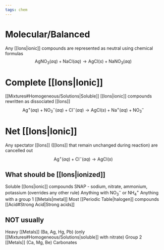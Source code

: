 ```yaml
---
tags: chem
---
```

# Molecular/Balanced
Any [[Ions|ionic]] compounds are represented as neutral using chemical formulas
$$ \text{AgNO}_3(aq)+\text{NaCl}(aq) \rightarrow \text{AgCl}(s)+\text{NaNO}_3(aq) $$
# Complete [[Ions|Ionic]]
[[Mixtures#Homogeneous/Solutions|Soluble]] [[Ions|ionic]] compounds rewritten as dissociated [[Ions]]
$$ \text{Ag}^+(aq)+\text{NO}_3^-(aq)+\text{Cl}^-(aq) \rightarrow \text{AgCl}(s)+\text{Na}^+(aq)+\text{NO}_3^- $$
# Net [[Ions|Ionic]]
Any spectator [[Ions]] ([[Ions]] that remain unchanged during reaction) are cancelled out
$$ \text{Ag}^+(aq)+\text{Cl}^-(aq) \rightarrow \text{AgCl}(s) $$
## What should be [[Ions|ionized]]
Soluble [[Ions|ionic]] compounds
SNAP - sodium, nitrate, ammonium, potassium (overrides any other rule)
Anything with $\text{NO}_{3}^{-}$ or $\text{NH}_{4}^{+}$
Anything with a group 1 [[Metals|metal]]
Most [[Periodic Table|halogen]] compounds
[[Acid#Strong Acid|Strong acids]]
## NOT usually
Heavy [[Metals]] (Ba, Ag, Hg, Pb) (only [[Mixtures#Homogeneous/Solutions|soluble]] with nitrate)
Group 2 [[Metals]] (Ca, Mg, Be)
Carbonates